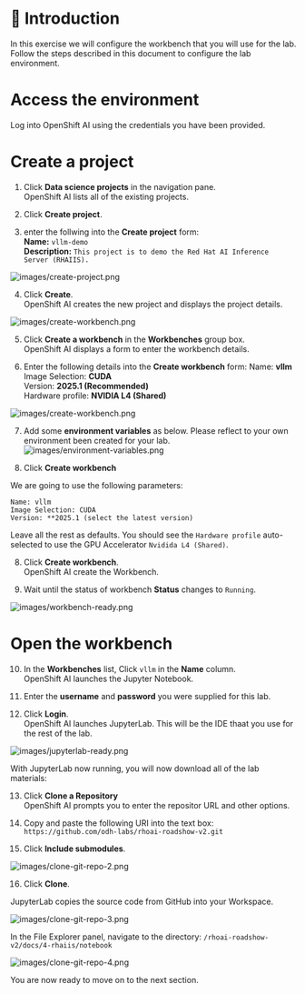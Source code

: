 # 💁 Introduction

In this exercise we will configure the workbench that you will use for the lab. Follow the steps described in this document to configure the lab environment.

# Access the environment
Log into OpenShift AI using the credentials you have been provided.

# Create a project

1. Click **Data science projects** in the navigation pane.  
   OpenShift AI lists all of the existing projects.  

2. Click **Create project**.  

3. enter the follwing into the **Create project** form:  
   **Name:** `vllm-demo`  
   **Description:** `This project is to demo the Red Hat AI Inference Server (RHAIIS).`

![images/create-project.png](images/create-project.png)

4. Click **Create**.  
   OpenShift AI creates the new project and displays the project details.

![images/create-workbench.png](images/create-workbench.png)

5. Click **Create a workbench** in the **Workbenches** group box.  
   OpenShift AI displays a form to enter the workbench details.

6. Enter the following details into the **Create workbench** form:
   Name: **vllm**  
   Image Selection: **CUDA**  
   Version: **2025.1 (Recommended)**  
   Hardware profile: **NVIDIA L4 (Shared)**  

![images/create-workbench.png](images/create-workbench-2.png)

7. Add some **environment variables** as below.  Please reflect to your own environment been created for your lab.
![images/environment-variables.png](images/environment-variables.png)

9. Click **Create workbench**  



We are going to use the following parameters:

    Name: vllm
    Image Selection: CUDA
    Version: **2025.1 (select the latest version)
   
Leave all the rest as defaults. You should see the `Hardware profile` auto-selected to use the GPU Accelerator `Nvidida L4 (Shared)`.

8. Click **Create workbench**.  
   OpenShift AI create the Workbench.  

9. Wait until the status of workbench **Status** changes to `Running`.

![images/workbench-ready.png](images/workbench-ready.png)

# Open the workbench

10. In the **Workbenches** list, Click `vllm` in the **Name** column.  
    OpenShift AI launches the Jupyter Notebook.  

11. Enter the **username** and **password** you were supplied for this lab.  

12. Click **Login**.  
    OpenShift AI launches JupyterLab. This will be the IDE thaat you use for the rest of the lab.

![images/jupyterlab-ready.png](images/jupyterlab-ready.png)

With JupyterLab now running, you will now download all of the lab materials:  

13. Click **Clone a Repository**  
   OpenShift AI prompts you to enter the repositor URL and other options.  

14. Copy and paste the following URI into the text box: `https://github.com/odh-labs/rhoai-roadshow-v2.git`  
15. Click **Include submodules**.  

![images/clone-git-repo-2.png](images/clone-git-repo-2.png) 

16. Click **Clone**.  

JupyterLab copies the source code from GitHub into your Workspace.

![images/clone-git-repo-3.png](images/clone-git-repo-3.png) 

In the File Explorer panel, navigate to the directory:  `/rhoai-roadshow-v2/docs/4-rhaiis/notebook`    


![images/clone-git-repo-4.png](images/clone-git-repo-4.png)  

You are now ready to move on to the next section.
